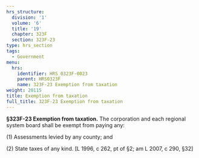 ```yaml
---
hrs_structure:
  division: '1'
  volume: '6'
  title: '19'
  chapter: 323F
  section: 323F-23
type: hrs_section
tags:
  - Government
menu:
  hrs:
    identifier: HRS_0323F-0023
    parent: HRS0323F
    name: 323F-23 Exemption from taxation
weight: 20115
title: Exemption from taxation
full_title: 323F-23 Exemption from taxation
---
```

**§323F-23 Exemption from taxation.** The corporation and each regional system board shall be exempt from paying any:

(1) Assessments levied by any county; and

(2) State taxes of any kind. [L 1996, c 262, pt of §2; am L 2007, c 290, §32]